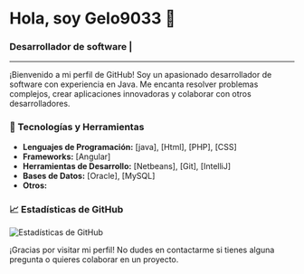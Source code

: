 # Hola, soy Gelo9033 👋

### Desarrollador de software |

---

¡Bienvenido a mi perfil de GitHub! Soy un apasionado desarrollador de software con experiencia en Java. Me encanta resolver problemas complejos, crear aplicaciones innovadoras y colaborar con otros desarrolladores.

### 🔧 Tecnologías y Herramientas
- **Lenguajes de Programación:** [java], [Html], [PHP], [CSS]
- **Frameworks:** [Angular]
- **Herramientas de Desarrollo:** [Netbeans], [Git], [IntelliJ]
- **Bases de Datos:** [Oracle], [MySQL]
- **Otros:** 



### 📈 Estadísticas de GitHub
![Estadísticas de GitHub](https://github-readme-stats.vercel.app/api?username=Gelo9033&show_icons=true&theme=radical)



¡Gracias por visitar mi perfil! No dudes en contactarme si tienes alguna pregunta o quieres colaborar en un proyecto.

